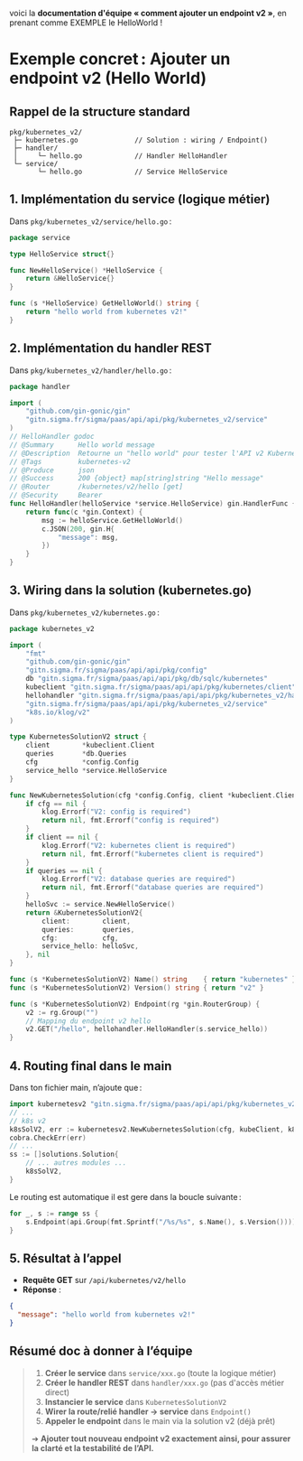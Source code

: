 voici la **documentation d'équipe « comment ajouter un endpoint v2 »**, en prenant comme EXEMPLE le HelloWorld !

# Exemple concret : Ajouter un endpoint v2 (Hello World)

## Rappel de la structure standard

```
pkg/kubernetes_v2/
 ├─ kubernetes.go              // Solution : wiring / Endpoint()
 ├─ handler/
 │     └─ hello.go             // Handler HelloHandler
 └─ service/
       └─ hello.go             // Service HelloService
```


## 1. Implémentation du service (logique métier)

Dans `pkg/kubernetes_v2/service/hello.go` :

```go
package service

type HelloService struct{}

func NewHelloService() *HelloService {
    return &HelloService{}
}

func (s *HelloService) GetHelloWorld() string {
    return "hello world from kubernetes v2!"
}
```


## 2. Implémentation du handler REST

Dans `pkg/kubernetes_v2/handler/hello.go` :

```go
package handler

import (
    "github.com/gin-gonic/gin"
    "gitn.sigma.fr/sigma/paas/api/api/pkg/kubernetes_v2/service"
)
// HelloHandler godoc
// @Summary      Hello world message
// @Description  Retourne un "hello world" pour tester l'API v2 Kubernetes
// @Tags         kubernetes-v2
// @Produce      json
// @Success      200 {object} map[string]string "Hello message"
// @Router       /kubernetes/v2/hello [get]
// @Security     Bearer
func HelloHandler(helloService *service.HelloService) gin.HandlerFunc {
    return func(c *gin.Context) {
        msg := helloService.GetHelloWorld()
        c.JSON(200, gin.H{
            "message": msg,
        })
    }
}
```


## 3. Wiring dans la solution (kubernetes.go)

Dans `pkg/kubernetes_v2/kubernetes.go` :

```go
package kubernetes_v2

import (
    "fmt"
    "github.com/gin-gonic/gin"
    "gitn.sigma.fr/sigma/paas/api/api/pkg/config"
    db "gitn.sigma.fr/sigma/paas/api/api/pkg/db/sqlc/kubernetes"
    kubeclient "gitn.sigma.fr/sigma/paas/api/api/pkg/kubernetes/client"
    hellohandler "gitn.sigma.fr/sigma/paas/api/api/pkg/kubernetes_v2/handler/hello"
    "gitn.sigma.fr/sigma/paas/api/api/pkg/kubernetes_v2/service"
    "k8s.io/klog/v2"
)

type KubernetesSolutionV2 struct {
    client        *kubeclient.Client
    queries       *db.Queries
    cfg           *config.Config
    service_hello *service.HelloService
}

func NewKubernetesSolution(cfg *config.Config, client *kubeclient.Client, queries *db.Queries) (*KubernetesSolutionV2, error) {
    if cfg == nil {
        klog.Errorf("V2: config is required")
        return nil, fmt.Errorf("config is required")
    }
    if client == nil {
        klog.Errorf("V2: kubernetes client is required")
        return nil, fmt.Errorf("kubernetes client is required")
    }
    if queries == nil {
        klog.Errorf("V2: database queries are required")
        return nil, fmt.Errorf("database queries are required")
    }
    helloSvc := service.NewHelloService()
    return &KubernetesSolutionV2{
        client:        client,
        queries:       queries,
        cfg:           cfg,
        service_hello: helloSvc,
    }, nil
}

func (s *KubernetesSolutionV2) Name() string    { return "kubernetes" }
func (s *KubernetesSolutionV2) Version() string { return "v2" }

func (s *KubernetesSolutionV2) Endpoint(rg *gin.RouterGroup) {
    v2 := rg.Group("")
    // Mapping du endpoint v2 hello
    v2.GET("/hello", hellohandler.HelloHandler(s.service_hello))
}
```


## 4. Routing final dans le main

Dans ton fichier main, n’ajoute que :

```go
import kubernetesv2 "gitn.sigma.fr/sigma/paas/api/api/pkg/kubernetes_v2"
// ...
// k8s v2
k8sSolV2, err := kubernetesv2.NewKubernetesSolution(cfg, kubeClient, k8sQueries)
cobra.CheckErr(err)
// ...
ss := []solutions.Solution{
    // ... autres modules ...
    k8sSolV2,
}
```

Le routing est automatique il est gere dans la boucle suivante :

```go
for _, s := range ss {
    s.Endpoint(api.Group(fmt.Sprintf("/%s/%s", s.Name(), s.Version())))
}
```


## 5. Résultat à l’appel

- **Requête GET** sur `/api/kubernetes/v2/hello`
- **Réponse** :

```json
{
  "message": "hello world from kubernetes v2!"
}
```


## Résumé doc à donner à l’équipe

> 1. **Créer le service** dans `service/xxx.go` (toute la logique métier)
> 2. **Créer le handler REST** dans `handler/xxx.go` (pas d'accès métier direct)
> 3. **Instancier le service** dans `KubernetesSolutionV2`
> 4. **Wirer la route/relié handler → service** dans `Endpoint()`
> 5. **Appeler le endpoint** dans le main via la solution v2 (déjà prêt)
>
> ➔ **Ajouter tout nouveau endpoint v2 exactement ainsi, pour assurer la clarté et la testabilité de l’API.**



